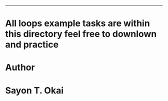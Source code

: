 ________________________
# All loops example tasks are within this directory feel free to downlown and practice 

# Author 
# Sayon T. Okai